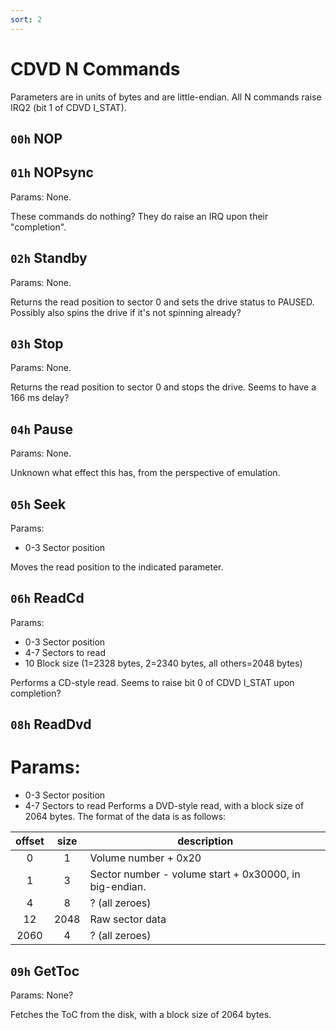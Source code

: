 ```yaml
---
sort: 2
---
```

# CDVD N Commands

Parameters are in units of bytes and are little-endian. All N commands raise IRQ2 (bit 1 of CDVD I_STAT).

## `00h` NOP
## `01h` NOPsync
Params: None.

These commands do nothing? They do raise an IRQ upon their "completion".

## `02h` Standby
Params: None.

Returns the read position to sector 0 and sets the drive status to PAUSED.
Possibly also spins the drive if it's not spinning already?

## `03h` Stop
Params: None.

Returns the read position to sector 0 and stops the drive.
Seems to have a 166 ms delay?

## `04h` Pause
Params: None.

Unknown what effect this has, from the perspective of emulation.

## `05h` Seek
Params:
- 0-3   Sector position

Moves the read position to the indicated parameter.

## `06h` ReadCd
Params:
- 0-3   Sector position
- 4-7   Sectors to read
- 10    Block size (1=2328 bytes, 2=2340 bytes, all others=2048 bytes)

Performs a CD-style read. Seems to raise bit 0 of CDVD I_STAT upon completion?

## `08h` ReadDvd
# Params:
- 0-3   Sector position
- 4-7   Sectors to read
Performs a DVD-style read, with a block size of 2064 bytes. The format of the data is as follows:

offset | size | description |
:----: | :--: | ----------- |
0      | 1    | Volume number + 0x20 |
1      | 3    | Sector number - volume start + 0x30000, in big-endian. |
4      | 8    | ? (all zeroes) |
12     | 2048 | Raw sector data |
2060   | 4    | ? (all zeroes) |

## `09h` GetToc
Params: None? 

Fetches the ToC from the disk, with a block size of 2064 bytes.
